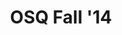 ---
layout: experience
title: OSQ Fall '14
short: quartet-f14
sub: Violin
where: [Olin College, 'http://www.olin.edu']

dates: ['9/2/2014', '12/19/2014']

works: [
["Schubert", 'String Quartet No.14 "Death and the Maiden"', "D minor", "D.810", "Mvt.I"],
["Beethoven", "String Quartet No.1", "F major", "Op.18", "Mvt.IV"]
]

track: quartet
---